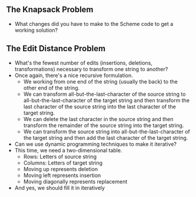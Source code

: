 The Knapsack Problem
--------------------

* What changes did you have to make to the Scheme code to get a 
  working solution?

The Edit Distance Problem
-------------------------

* What's the fewest number of edits (insertions, deletions, transformations) 
  necessary to transform one string to another?
* Once again, there's a nice recursive formulation.
    * We working from one end of the string (usually the back) 
      to the other end of the string.
    * We can transform all-but-the-last-character of the source string
      to all-but-the-last-character of the target string and then
      transform the last character of the source string into the
      last character of the target string.
    * We can delete the last character in the source string and then
      transform the remainder of the source string into the target
      string.
    * We can transform the source string into all-but-the-last-character
      of the target string and then add the last character of the target
      string.
* Can we use dynamic programming techniques to make it iterative?
* This time, we need a two-dimensional table.
    * Rows: Letters of source string
    * Columns: Letters of target string
    * Moving up represents deletion
    * Moving left represents insertion
    * Moving diagonally represents replacement
* And yes, we should fill it in iteratively
